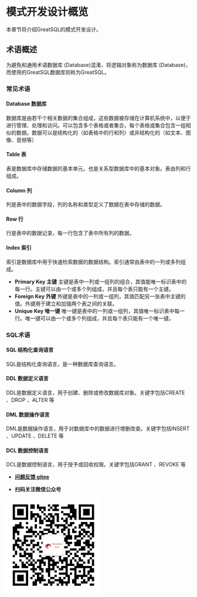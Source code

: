 # 模式开发设计概览

本章节将介绍GreatSQL的模式开发设计。

## 术语概述

为避免和通用术语数据库 (Database)混淆，将逻辑对象称为数据库 (Database)，而使用的GreatSQL数据库则称为GreatSQL。

### 常见术语

#### Database 数据库
数据库是由若干个相关数据的集合组成，这些数据被存储在计算机系统中，以便于进行管理、处理和访问。可以包含多个表格或者集合，每个表格或集合包含一组相似的数据。数据可以是结构化的（如表格中的行和列）或非结构化的（如文本、图像、音频等）
#### Table 表
表是数据库中存储数据的基本单元，也是关系型数据库中的基本对象。表由列和行组成。
#### Column 列
列是表中的数据字段，列的名称和类型定义了数据在表中存储的数据。
#### Row 行
行是表中的数据记录，每一行包含了表中所有列的数据。
#### Index 索引
索引是数据库中用于快速检索数据的数据结构。索引通常由表中的一列或多列组成。
- **Primary Key 主键**
主键是表中一列或一组列的组合，其值能唯一标识表中的每一行。主键可以由一个或多个列组成，并且每个表只能有一个主键。
- **Foreign Key 外键**
外键是表中的一列或一组列，其值匹配另一张表中主键的值。外键用于建立和加强两个表之间的关联。
- **Unique Key 唯一键**
唯一键是表中的一列或一组列，其值唯一标识表中每一行。唯一键可以由一个或多个列组成，并且每个表只能有一个唯一键。

### SQL术语
#### SQL 结构化查询语言
SQL是结构化查询语言，是一种数据库查询语言。
#### DDL 数据定义语言
DDL是数据定义语言，用于创建、删除或修改数据库对象。关键字包括CREATE 、DROP 、ALTER 等
#### DML 数据操作语言
DML是数据操作语言，用于对数据库中的数据进行增删改查。关键字包括INSERT 、UPDATE 、DELETE 等
#### DCL 数据控制语言
DCL是数据控制语言，用于授予或回收权限。关键字包括GRANT 、REVOKE 等

- **[问题反馈 gitee](https://gitee.com/GreatSQL/GreatSQL-Manual/issues)**

- **扫码关注微信公众号**

![greatsql-wx](../greatsql-wx.jpg)
